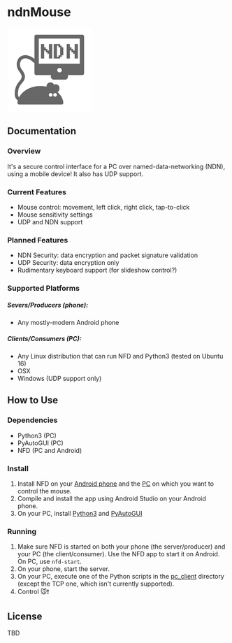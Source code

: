 # ndnMouse

![Icon](./app/src/main/res/mipmap-xxxhdpi/ic_launcher.png)

## Documentation

### Overview

It's a secure control interface for a PC over named-data-networking (NDN), using a mobile device! It also has UDP support.

### Current Features

* Mouse control: movement, left click, right click, tap-to-click
* Mouse sensitivity settings
* UDP and NDN support

### Planned Features

* NDN Security: data encryption and packet signature validation
* UDP Security: data encryption only
* Rudimentary keyboard support (for slideshow control?)

### Supported Platforms

##### Severs/Producers (phone): 
* Any mostly-modern Android phone

##### Clients/Consumers (PC):
* Any Linux distribution that can run NFD and Python3 (tested on Ubuntu 16)
* OSX
* Windows (UDP support only)

## How to Use

### Dependencies
* Python3 (PC)
* PyAutoGUI (PC)
* NFD (PC and Android)

### Install

1. Install NFD on your [Android phone](https://play.google.com/store/apps/details?id=net.named_data.nfd) and the [PC](http://named-data.net/doc/NFD/current/INSTALL.html) on which you want to control the mouse.
1. Compile and install the app using Android Studio on your Android phone.
1. On your PC, install [Python3](https://www.python.org/downloads/) and [PyAutoGUI](https://pyautogui.readthedocs.io/en/latest/install.html)

### Running

1. Make sure NFD is started on both your phone (the server/producer) and your PC (the client/consumer). Use the NFD app to start it on Android. On PC, use `nfd-start`.
1. On your phone, start the server.
1. On your PC, execute one of the Python scripts in the [pc_client](./pc_client) directory (except the TCP one, which isn't currently supported).
1. Control :mouse::exclamation:

## License
TBD